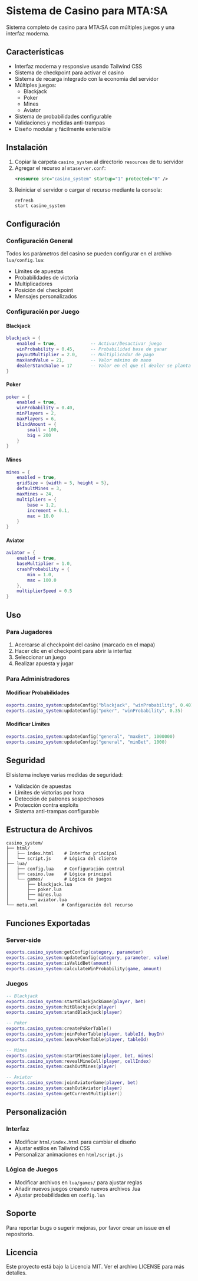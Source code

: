 # Sistema de Casino para MTA:SA

Sistema completo de casino para MTA:SA con múltiples juegos y una interfaz moderna.

## Características

- Interfaz moderna y responsive usando Tailwind CSS
- Sistema de checkpoint para activar el casino
- Sistema de recarga integrado con la economía del servidor
- Múltiples juegos:
  - Blackjack
  - Poker
  - Mines
  - Aviator
- Sistema de probabilidades configurable
- Validaciones y medidas anti-trampas
- Diseño modular y fácilmente extensible

## Instalación

1. Copiar la carpeta `casino_system` al directorio `resources` de tu servidor
2. Agregar el recurso al `mtaserver.conf`:
   ```xml
   <resource src="casino_system" startup="1" protected="0" />
   ```
3. Reiniciar el servidor o cargar el recurso mediante la consola:
   ```
   refresh
   start casino_system
   ```

## Configuración

### Configuración General

Todos los parámetros del casino se pueden configurar en el archivo `lua/config.lua`:

- Límites de apuestas
- Probabilidades de victoria
- Multiplicadores
- Posición del checkpoint
- Mensajes personalizados

### Configuración por Juego

#### Blackjack
```lua
blackjack = {
    enabled = true,             -- Activar/Desactivar juego
    winProbability = 0.45,      -- Probabilidad base de ganar
    payoutMultiplier = 2.0,     -- Multiplicador de pago
    maxHandValue = 21,          -- Valor máximo de mano
    dealerStandValue = 17       -- Valor en el que el dealer se planta
}
```

#### Poker
```lua
poker = {
    enabled = true,
    winProbability = 0.40,
    minPlayers = 2,
    maxPlayers = 6,
    blindAmount = {
        small = 100,
        big = 200
    }
}
```

#### Mines
```lua
mines = {
    enabled = true,
    gridSize = {width = 5, height = 5},
    defaultMines = 3,
    maxMines = 24,
    multipliers = {
        base = 1.2,
        increment = 0.1,
        max = 10.0
    }
}
```

#### Aviator
```lua
aviator = {
    enabled = true,
    baseMultiplier = 1.0,
    crashProbability = {
        min = 1.0,
        max = 100.0
    },
    multiplierSpeed = 0.5
}
```

## Uso

### Para Jugadores

1. Acercarse al checkpoint del casino (marcado en el mapa)
2. Hacer clic en el checkpoint para abrir la interfaz
3. Seleccionar un juego
4. Realizar apuesta y jugar

### Para Administradores

#### Modificar Probabilidades
```lua
exports.casino_system:updateConfig("blackjack", "winProbability", 0.40)
exports.casino_system:updateConfig("poker", "winProbability", 0.35)
```

#### Modificar Límites
```lua
exports.casino_system:updateConfig("general", "maxBet", 1000000)
exports.casino_system:updateConfig("general", "minBet", 1000)
```

## Seguridad

El sistema incluye varias medidas de seguridad:

- Validación de apuestas
- Límites de victorias por hora
- Detección de patrones sospechosos
- Protección contra exploits
- Sistema anti-trampas configurable

## Estructura de Archivos

```
casino_system/
├── html/
│   ├── index.html    # Interfaz principal
│   └── script.js     # Lógica del cliente
├── lua/
│   ├── config.lua    # Configuración central
│   ├── casino.lua    # Lógica principal
│   └── games/        # Lógica de juegos
│       ├── blackjack.lua
│       ├── poker.lua
│       ├── mines.lua
│       └── aviator.lua
└── meta.xml         # Configuración del recurso
```

## Funciones Exportadas

### Server-side
```lua
exports.casino_system:getConfig(category, parameter)
exports.casino_system:updateConfig(category, parameter, value)
exports.casino_system:isValidBet(amount)
exports.casino_system:calculateWinProbability(game, amount)
```

### Juegos
```lua
-- Blackjack
exports.casino_system:startBlackjackGame(player, bet)
exports.casino_system:hitBlackjack(player)
exports.casino_system:standBlackjack(player)

-- Poker
exports.casino_system:createPokerTable()
exports.casino_system:joinPokerTable(player, tableId, buyIn)
exports.casino_system:leavePokerTable(player, tableId)

-- Mines
exports.casino_system:startMinesGame(player, bet, mines)
exports.casino_system:revealMineCell(player, cellIndex)
exports.casino_system:cashOutMines(player)

-- Aviator
exports.casino_system:joinAviatorGame(player, bet)
exports.casino_system:cashOutAviator(player)
exports.casino_system:getCurrentMultiplier()
```

## Personalización

### Interfaz
- Modificar `html/index.html` para cambiar el diseño
- Ajustar estilos en Tailwind CSS
- Personalizar animaciones en `html/script.js`

### Lógica de Juegos
- Modificar archivos en `lua/games/` para ajustar reglas
- Añadir nuevos juegos creando nuevos archivos .lua
- Ajustar probabilidades en `config.lua`

## Soporte

Para reportar bugs o sugerir mejoras, por favor crear un issue en el repositorio.

## Licencia

Este proyecto está bajo la Licencia MIT. Ver el archivo LICENSE para más detalles.
